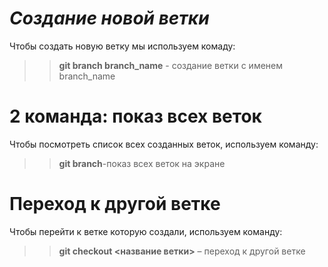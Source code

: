 # *Cоздание новой ветки*
Чтобы создать новую ветку мы используем комаду:
>> **git branch branch_name** - создание ветки с именем branch_name
# 2 команда: показ всех веток
Чтобы посмотреть список всех созданных веток, используем команду:
>> **git branch**-показ всех веток на экране
# Переход к другой ветке
Чтобы перейти к ветке которую создали, используем команду:
>> **git checkout <название ветки>** – переход к другой ветке